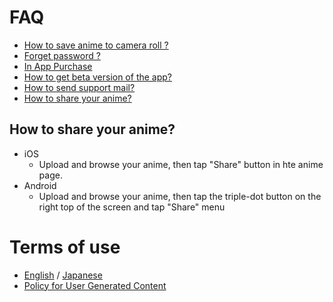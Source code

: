 # FAQ
- [How to save anime to camera roll ?](https://kenmaz.github.io/animemaker-help/save-to-cameraroll)
- [Forget password ?](https://kenmaz.github.io/animemaker-help/password-reminder)
- [In App Purchase](https://kenmaz.github.io/animemaker-help/iap)
- [How to get beta version of the app?](https://support.google.com/googleplay/answer/7003180?hl=en)
- [How to send support mail?](https://kenmaz.github.io/animemaker-help/support_mail)
- [How to share your anime?](#how-to-share-your-anime)

## How to share your anime?
- iOS
  - Upload and browse your anime, then tap "Share" button in hte anime page.
- Android
  - Upload and browse your anime, then tap the triple-dot button on the right top of the screen and tap "Share" menu 

# Terms of use
- [English](https://anime.kenmaz.net/term_en.html) / [Japanese](https://anime.kenmaz.net/term_ja.html)
- [Policy for User Generated Content](https://kenmaz.github.io/animemaker-help/ugc) 

